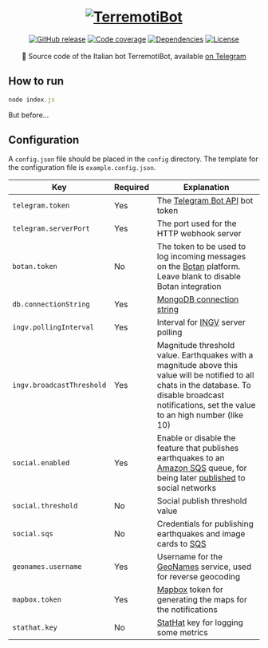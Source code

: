 <h1 align="center">
  <a href="https://botfactory.info/terremotibot"><img src="https://botfactory.info/terremotibot/resources/logo_header.png" alt="TerremotiBot" /></a>
</h1>
<div align="center">
  <a href="https://github.com/botfactoryit/terremotibot/releases"><img src="https://img.shields.io/github/release/botfactoryit/terremotibot.svg" alt="GitHub release"></a> 
  <a href="https://codecov.io/gh/botfactoryit/terremotibot"><img src="https://img.shields.io/codecov/c/github/botfactoryit/terremotibot.svg" alt="Code coverage"></a>
  <a href="https://david-dm.org/botfactoryit/terremotibot"><img src="https://img.shields.io/david/botfactoryit/terremotibot.svg" alt="Dependencies"></a>
  <a href="https://github.com/botfactoryit/terremotibot/blob/master/LICENSE"><img src="https://img.shields.io/github/license/botfactoryit/terremotibot.svg" alt="License"></a>
</div>
<br/>
<div align="center">
🎯 Source code of the Italian bot TerremotiBot, available <a href="https://t.me/TerremotiBot">on Telegram</a>
</div>

## How to run

```js
node index.js
```

But before...

## Configuration

A `config.json` file should be placed in the `config` directory. The template for the configuration file is `example.config.json`.

| Key | Required | Explanation |
| --- | -------- | ----------- |
| `telegram.token` | Yes | The [Telegram Bot API](https://core.telegram.org/bots/api) bot token |
| `telegram.serverPort` | Yes | The port used for the HTTP webhook server |
| `botan.token` | No | The token to be used to log incoming messages on the [Botan](http://botan.io/) platform. Leave blank to disable Botan integration |
| `db.connectionString` | Yes | [MongoDB connection string](https://docs.mongodb.com/manual/reference/connection-string/) |
| `ingv.pollingInterval` | Yes | Interval for [INGV](http://cnt.rm.ingv.it/) server polling |
| `ingv.broadcastThreshold` | Yes | Magnitude threshold value. Earthquakes with a magnitude above this value will be notified to all chats in the database. To disable broadcast notifications, set the value to an high number (like 10) |
| `social.enabled` | Yes | Enable or disable the feature that publishes earthquakes to an [Amazon SQS](https://aws.amazon.com/sqs/) queue, for being later [published](https://github.com/botfactoryit/terremotibot-social) to social networks |
| `social.threshold` | No | Social publish threshold value |
| `social.sqs` | No | Credentials for publishing earthquakes and image cards to [SQS](https://aws.amazon.com/sqs/) |
| `geonames.username` | Yes | Username for the [GeoNames](http://www.geonames.org/) service, used for reverse geocoding |
| `mapbox.token` | Yes | [Mapbox](https://www.mapbox.com/) token for generating the maps for the notifications |
| `stathat.key` | No | [StatHat](https://www.stathat.com/) key for logging some metrics |
